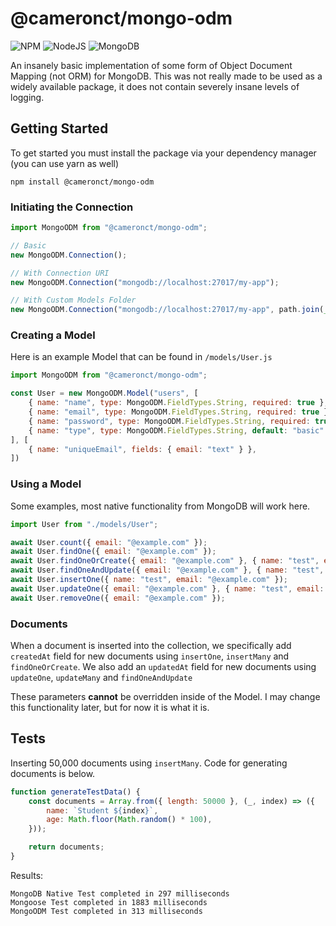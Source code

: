 # @cameronct/mongo-odm
![NPM](https://img.shields.io/badge/NPM-%23CB3837.svg?style=for-the-badge&logo=npm&logoColor=white)
![NodeJS](https://img.shields.io/badge/node.js-6DA55F?style=for-the-badge&logo=node.js&logoColor=white)
![MongoDB](https://img.shields.io/badge/MongoDB-%234ea94b.svg?style=for-the-badge&logo=mongodb&logoColor=white)

An insanely basic implementation of some form of Object Document Mapping (not ORM) for MongoDB. This was not really made to be used as a widely available package, it does not contain severely insane levels of logging. 

## Getting Started

To get started you must install the package via your dependency manager (you can use yarn as well)

`npm install @cameronct/mongo-odm`

### Initiating the Connection

```js
import MongoODM from "@cameronct/mongo-odm";

// Basic
new MongoODM.Connection();

// With Connection URI
new MongoODM.Connection("mongodb://localhost:27017/my-app");

// With Custom Models Folder
new MongoODM.Connection("mongodb://localhost:27017/my-app", path.join(__dirname, "path/to/models"));
```

### Creating a Model

Here is an example Model that can be found in `/models/User.js`
```js
import MongoODM from "@cameronct/mongo-odm";

const User = new MongoODM.Model("users", [
    { name: "name", type: MongoODM.FieldTypes.String, required: true },
    { name: "email", type: MongoODM.FieldTypes.String, required: true },
    { name: "password", type: MongoODM.FieldTypes.String, required: true },
    { name: "type", type: MongoODM.FieldTypes.String, default: "basic" },
], [ 
    { name: "uniqueEmail", fields: { email: "text" } },
])
```

### Using a Model

Some examples, most native functionality from MongoDB will work here.
```js
import User from "./models/User";

await User.count({ email: "@example.com" });
await User.findOne({ email: "@example.com" });
await User.findOneOrCreate({ email: "@example.com" }, { name: "test", email: "@example.com" });
await User.findOneAndUpdate({ email: "@example.com" }, { name: "test", email: "new@example.com" }, "$set");
await User.insertOne({ name: "test", email: "@example.com" });
await User.updateOne({ email: "@example.com" }, { name: "test", email: "new@example.com" }, "$set");
await User.removeOne({ email: "@example.com" });
```

### Documents
When a document is inserted into the collection, we specifically add `createdAt` field for new documents using `insertOne`, `insertMany` and `findOneOrCreate`. 
We also add an `updatedAt` field for new documents using `updateOne`, `updateMany` and `findOneAndUpdate`

These parameters **cannot** be overridden inside of the Model. I may change this functionality later, but for now it is what it is.

## Tests

Inserting 50,000 documents using `insertMany`. Code for generating documents is below.
```js
function generateTestData() {
    const documents = Array.from({ length: 50000 }, (_, index) => ({
        name: `Student ${index}`,
        age: Math.floor(Math.random() * 100),
    }));

    return documents;
}
```

Results:
```
MongoDB Native Test completed in 297 milliseconds
Mongoose Test completed in 1883 milliseconds
MongoODM Test completed in 313 milliseconds
```
